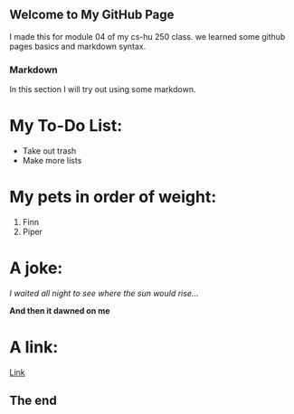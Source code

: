 ## Welcome to My GitHub Page

I made this for module 04 of my cs-hu 250 class. we learned some github pages basics and markdown syntax. 

### Markdown

In this section I will try out using some markdown.

# My To-Do List:
- Take out trash
- Make more lists

# My pets in order of weight:
1. Finn
2. Piper

# A joke:
_I waited all night to see where the sun would rise..._

**And then it dawned on me**

# A link:
[Link](https://isitchristmas.com/)

## The end
